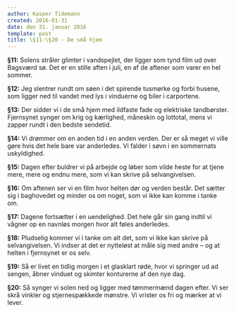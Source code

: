 ```yaml
---
author: Kasper Tidemann
created: 2016-01-31
date: den 31. januar 2016
template: post
title: \§11-\§20 - De små hjem
---
```


**§11:** Solens stråler glimter i vandspejlet, der ligger som tynd film ud over Bagsværd sø. Det er en stille aften i juli, en af de aftener som varer en hel sommer.

**§12:** Jeg slentrer rundt om søen i det spirende tusmørke og forbi husene, som ligger ned til vandet med lys i vinduerne og biler i carportene.

**§13:** Der sidder vi i de små hjem med ildfaste fade og elektriske tandbørster. Fjernsynet synger om krig og kærlighed, måneskin og lottotal, mens vi zapper rundt i den bedste sendetid.

**§14:** Vi drømmer om en anden tid i en anden verden. Der er så meget vi ville gøre hvis det hele bare var anderledes. Vi falder i søvn i en sommernats uskyldighed.

**§15:** Dagen efter buldrer vi på arbejde og løber som vilde heste for at tjene mere, mere og endnu mere, som vi kan skrive på selvangivelsen.

**§16:** Om aftenen ser vi en film hvor helten dør og verden består. Det sætter sig i baghovedet og minder os om noget, som vi ikke kan komme i tanke om.

**§17:** Dagene fortsætter i en uendelighed. Det hele går sin gang indtil vi vågner op en navnløs morgen hvor alt føles anderledes.

**§18:** Pludselig kommer vi i tanke om alt det, som vi ikke kan skrive på selvangivelsen. Vi indser at det er nytteløst at måle sig med andre – og at helten i fjernsynet er os selv.

**§19:** Så er livet en tidlig morgen i et glasklart røde, hvor vi springer ud ad sengen, åbner vinduet og skimter konturerne af den nye dag.

**§20:** Så synger vi solen ned og ligger med tømmermænd dagen efter. Vi ser skrå vinkler og stjernespækkede mønstre. Vi vrister os fri og mærker at vi lever.